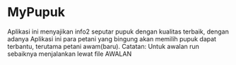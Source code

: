 # MyPupuk
Aplikasi ini menyajikan info2 seputar pupuk dengan kualitas terbaik, dengan adanya Aplikasi ini para petani yang bingung akan memilih pupuk dapat terbantu, terutama petani awam(baru).
Catatan: Untuk awalan run sebaiknya menjalankan lewat file AWALAN
